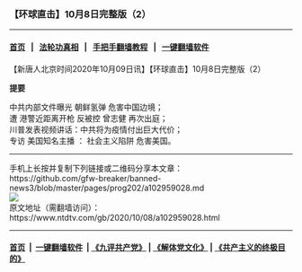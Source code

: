 ### 【环球直击】10月8日完整版（2）
------------------------

#### [首页](https://github.com/gfw-breaker/banned-news3/blob/master/README.md) &nbsp;&nbsp;|&nbsp;&nbsp; [法轮功真相](https://github.com/begood0513/basic/blob/master/README.md)  &nbsp;&nbsp;|&nbsp;&nbsp; [手把手翻墙教程](https://github.com/gfw-breaker/guides/wiki)  &nbsp;&nbsp;|&nbsp;&nbsp; [一键翻墙软件](https://github.com/gfw-breaker/nogfw/blob/master/README.md)  



<div><div class="post_content" itemprop="articleBody">
 <p>
  【新唐人北京时间2020年10月09日讯】【环球直击】10月8日完整版（2）
 </p>
 <p>
  <strong>
   提要
  </strong>
 </p>
 <p>
  中共内部文件曝光
  <ok href="https://www.ntdtv.com/gb/朝鲜氢弹.htm">
   朝鲜氢弹
  </ok>
  危害中国边境；
  <br/>
  遭
  <ok href="https://www.ntdtv.com/gb/港警近距离开枪.htm">
   港警近距离开枪
  </ok>
  反被控
  <ok href="https://www.ntdtv.com/gb/曾志健.htm">
   曾志健
  </ok>
  再次出庭；
  <br/>
  川普发表视频讲话：中共将为疫情付出巨大代价；
  <br/>
  专访
  <ok href="https://www.ntdtv.com/gb/美国知名主播.htm">
   美国知名主播
  </ok>
  ：
  <ok href="https://www.ntdtv.com/gb/社会主义陷阱.htm">
   社会主义陷阱
  </ok>
  危害美国。
 </p>
 <div class="single_ad">
 </div>
</div>
</div>
<hr/>
手机上长按并复制下列链接或二维码分享本文章：<br/>
https://github.com/gfw-breaker/banned-news3/blob/master/pages/prog202/a102959028.md <br/>
<a href='https://github.com/gfw-breaker/banned-news3/blob/master/pages/prog202/a102959028.md'><img src='https://github.com/gfw-breaker/banned-news3/blob/master/pages/prog202/a102959028.md.png'/></a> <br/>
原文地址（需翻墙访问）：https://www.ntdtv.com/gb/2020/10/08/a102959028.html


------------------------
#### [首页](https://github.com/gfw-breaker/banned-news3/blob/master/README.md) &nbsp;|&nbsp; [一键翻墙软件](https://github.com/gfw-breaker/nogfw/blob/master/README.md) &nbsp;| [《九评共产党》](https://github.com/gfw-breaker/9ping.md/blob/master/README.md#九评之一评共产党是什么) | [《解体党文化》](https://github.com/gfw-breaker/jtdwh.md/blob/master/README.md) | [《共产主义的终极目的》](https://github.com/gfw-breaker/gczydzjmd.md/blob/master/README.md)


<img src='http://gfw-breaker.win/banned-news3/pages/prog202/a102959028.md' width='0px' height='0px'/>